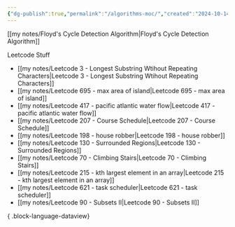 ```yaml
---
{"dg-publish":true,"permalink":"/algorithms-moc/","created":"2024-10-14T22:39:51.759-05:00","updated":"2024-10-15T18:58:42.739-05:00"}
---
```



[[my notes/Floyd's Cycle Detection Algorithm\|Floyd's Cycle Detection Algorithm]]

Leetcode Stuff
- [[my notes/Leetcode 3 - Longest Substring Wtihout Repeating Characters\|Leetcode 3 - Longest Substring Wtihout Repeating Characters]]
- [[my notes/Leetcode 695 - max area of island\|Leetcode 695 - max area of island]]
- [[my notes/Leetcode 417 - pacific atlantic water flow\|Leetcode 417 - pacific atlantic water flow]]
- [[my notes/Leetcode 207 - Course Schedule\|Leetcode 207 - Course Schedule]]
- [[my notes/Leetcode 198 - house robber\|Leetcode 198 - house robber]]
- [[my notes/Leetcode 130 - Surrounded Regions\|Leetcode 130 - Surrounded Regions]]
- [[my notes/Leetcode 70 - Climbing Stairs\|Leetcode 70 - Climbing Stairs]]
- [[my notes/Leetcode 215 - kth largest element in an array\|Leetcode 215 - kth largest element in an array]]
- [[my notes/Leetcode 621 - task scheduler\|Leetcode 621 - task scheduler]]
- [[my notes/Leetcode 90 - Subsets II\|Leetcode 90 - Subsets II]]

{ .block-language-dataview}